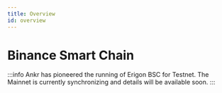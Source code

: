 ```yaml
---
title: Overview
id: overview
---
```


# Binance Smart Chain

:::info
Ankr has pioneered the running of Erigon BSC for Testnet. 
The Mainnet is currently synchronizing and details will be available soon.
:::

